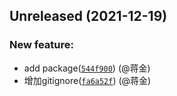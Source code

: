 ## Unreleased (2021-12-19)

### New feature:

- add package([`544f900`](https://github.com/ginlink/test-github-action/commit/544f900ca035467386ecad98f3621ed780c77130)) (@蒋金)
- 增加gitignore([`fa6a52f`](https://github.com/ginlink/test-github-action/commit/fa6a52f3ea83395714f4c45da23b10e98456995d)) (@蒋金)
